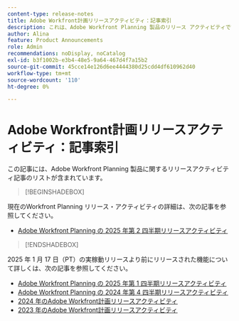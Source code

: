 ```yaml
---
content-type: release-notes
title: Adobe Workfront計画リリースアクティビティ：記事索引
description: これは、Adobe Workfront Planning 製品のリリース アクティビティです。
author: Alina
feature: Product Announcements
role: Admin
recommendations: noDisplay, noCatalog
exl-id: b3f1002b-e3b4-48e5-9a64-467d4f7a15b2
source-git-commit: 45cce14e126d6ee4444380d25cdd4df610962d40
workflow-type: tm+mt
source-wordcount: '110'
ht-degree: 0%

---
```


# Adobe Workfront計画リリースアクティビティ：記事索引

この記事には、Adobe Workfront Planning 製品に関するリリースアクティビティ記事のリストが含まれています。

>[!BEGINSHADEBOX]

現在のWorkfront Planning リリース・アクティビティの詳細は、次の記事を参照してください。

* [Adobe Workfront Planning の 2025 年第 2 四半期リリースアクティビティ](/help/quicksilver/product-announcements/product-releases/planning-release-activity/planning-release-activity-25-q2.md)

>[!ENDSHADEBOX]

<!-- for every new release, add the new release page in the first bullet (above) and move that first note to the list below; update the date of the most recent release in the statement below-->

2025 年 1 月 17 日（PT）の実稼動リリースより前にリリースされた機能について詳しくは、次の記事を参照してください。

* [Adobe Workfront Planning の 2025 年第 1 四半期リリースアクティビティ](/help/quicksilver/product-announcements/product-releases/planning-release-activity/planning-release-activity-25-q1.md)
* [Adobe Workfront Planning の 2024 年第 4 四半期リリースアクティビティ](/help/quicksilver/product-announcements/product-releases/planning-release-activity/planning-release-activity-24-q4.md)
* [2024 年のAdobe Workfront計画リリースアクティビティ](/help/quicksilver/planning/general/release-activity.md)
* [2023 年のAdobe Workfront計画リリースアクティビティ](/help/quicksilver/planning/general/release-activity-archives-2023.md)
